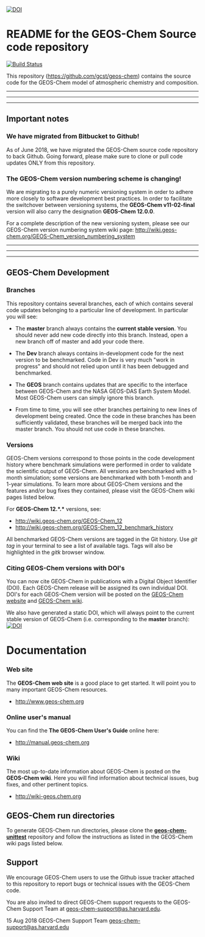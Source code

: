 [![DOI](https://zenodo.org/badge/DOI/10.5281/zenodo.1343546.svg)](https://doi.org/10.5281/zenodo.1343546)
# README for the GEOS-Chem Source code repository

[![Build
Status](https://travis-ci.org/JiaweiZhuang/geos-chem.svg?branch=travis_ci)](https://travis-ci.org/JiaweiZhuang/geos-chem)

This repository (https://github.com/gcst/geos-chem) contains the source code for the GEOS-Chem model of atmospheric chemistry and composition. 

---
---
---
## Important notes

### We have migrated from Bitbucket to Github!
As of June 2018, we have migrated the GEOS-Chem source code repository to back Github.  Going forward, please make sure to clone or pull code updates ONLY from this repository.

### The GEOS-Chem version numbering scheme is changing!

We are migrating to a purely numeric versioning system in order to adhere more closely to software development best practices. In order to facilitate the switchover between versioning systems, the __GEOS-Chem v11-02-final__ version will also carry the designation __GEOS-Chem 12.0.0__.

For a complete description of the new versioning system, please see our GEOS-Chem version numbering system wiki page: http://wiki.geos-chem.org/GEOS-Chem_version_numbering_system

---
---
---

## GEOS-Chem Development

### Branches
This repository contains several branches, each of which contains several code updates belonging to a particular line of development.  In particular you will see:

 * The __master__ branch always contains the __current stable version__.  You should never add new code directly into this branch.  Instead, open a new branch off of master and add your code there.

 * The __Dev__ branch always contains in-development code for the next version to be benchmarked.  Code in Dev is very much "work in progress" and should not relied upon until it has been debugged and benchmarked.

 * The __GEOS__ branch contains updates that are specific to the interface between GEOS-Chem and the NASA GEOS-DAS Earth System Model.  Most GEOS-Chem users can simply ignore this branch.

 * From time to time, you will see other branches pertaining to new lines of development being created.  Once the code in these branches has been sufficiently validated, these branches will be merged back into the master branch.  You should not use code in these branches.

### Versions

GEOS-Chem versions correspond to those points in the code development history where benchmark simulations were performed in order to validate the scientific output of GEOS-Chem.  All versions are benchmarked with a 1-month simulation; some versions are benchmarked with both 1-month and 1-year simulations.  To learn more about GEOS-Chem versions and the features and/or bug fixes they contained, please visit the GEOS-Chem wiki pages listed below.

For __GEOS-Chem 12.\*.\*__ versions, see:
* http://wiki.geos-chem.org/GEOS-Chem_12
* http://wiki.geos-chem.org/GEOS-Chem_12_benchmark_history

All benchmarked GEOS-Chem versions are tagged in the Git history. Use _git tag_ in your terminal to see a list of available tags. Tags will also be highlighted in the _gitk_ browser window.

### Citing GEOS-Chem versions with DOI's

You can now cite GEOS-Chem in publications with a Digital Object Identifier (DOI). Each GEOS-Chem release will be assigned its own individual DOI.  DOI's for each GEOS-Chem version will be posted on the [GEOS-Chem website](http://geos-chem.org) and [GEOS-Chem wiki](http://wiki.geos-chem.org).

We also have generated a static DOI, which will always point to the current stable version of GEOS-Chem (i.e. corresponding to the __master__ branch): [![DOI](https://zenodo.org/badge/DOI/10.5281/zenodo.1343546.svg)](https://doi.org/10.5281/zenodo.1343546)

# Documentation

### Web site
The __GEOS-Chem web site__ is a good place to get started.  It will point you to many important GEOS-Chem resources.
* http://www.geos-chem.org

### Online user's manual
You can find the __The GEOS-Chem User's Guide__ online here:
* http://manual.geos-chem.org

### Wiki
The most up-to-date information about GEOS-Chem is posted on the __GEOS-Chem wiki__.  Here you will find information about technical issues, bug fixes, and other pertinent topics.
* http://wiki-geos.chem.org

## GEOS-Chem run directories
To generate GEOS-Chem run directories, please clone the [__geos-chem-unittest__](https://github.com/geoschem/geos-chem-unittest) repository and follow the instructions as listed in the GEOS-Chem wiki pags listed below.

## Support 
We encourage GEOS-Chem users to use the Github issue tracker attached to this repository to report  bugs or technical issues with the GEOS-Chem code.

You are also invited to direct GEOS-Chem support requests to the GEOS-Chem Support Team at geos-chem-support@as.harvard.edu.

15 Aug 2018
GEOS-Chem Support Team
geos-chem-support@as.harvard.edu
